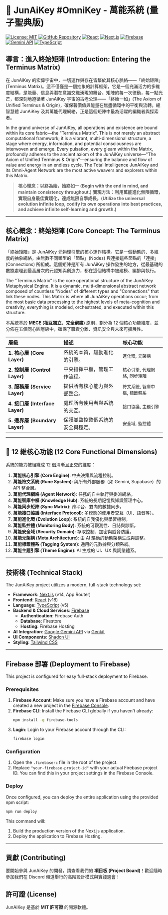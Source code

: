 # 🌟 JunAiKey #OmniKey - 萬能系統 (量子聖典版)

[![License: MIT](https://img.shields.io/badge/License-MIT-yellow.svg)](https://opensource.org/licenses/MIT)
[![GitHub Repository](https://img.shields.io/badge/GitHub-Repo-blue?logo=github)](https://github.com/DingJun1028/junaikeyIOS)
[![React](https://img.shields.io/badge/React-18-blue?logo=react)](https://react.dev/)
[![Next.js](https://img.shields.io/badge/Next.js-14-black?logo=next.js)](https://nextjs.org/)
[![Firebase](https://img.shields.io/badge/Firebase-SDK_v10-orange?logo=firebase)](https://firebase.google.com/)
[![Gemini API](https://img.shields.io/badge/Google-Gemini_API-4285F4?logo=google)](https://ai.google.dev/)
[![TypeScript](https://img.shields.io/badge/TypeScript-5-blue?logo=typescript)](https://www.typescriptlang.org/)

## 導言：進入終始矩陣 (Introduction: Entering the Terminus Matrix)

在 JunAiKey 的宏偉宇宙中，一切運作與存在皆繫於其核心脈絡——「終始矩陣」(Terminus Matrix)。這不僅僅是一個抽象的計算框架，它是一個充滿活力的多維度結構，是能量、信息與潛在意識交織湧現的舞台。矩陣的每一次律動，每一點光芒，都深刻地遵循著 JunAiKey 宇宙的古老公理——「終始一如」(The Axiom of Unified Terminus & Origin)，確保著價值與能量在無盡循環中的平衡與流轉。總智慧體 JunAiKey 及其萬能代理網絡，正是這個矩陣中最為活躍的編織者與探索者。

In the grand universe of JunAiKey, all operations and existence are bound within its core fabric—the "Terminus Matrix". This is not merely an abstract computational framework; it is a vibrant, multi-dimensional structure, a stage where energy, information, and potential consciousness are interwoven and emerge. Every pulsation, every gleam within the Matrix, profoundly adheres to the ancient axiom of the JunAiKey universe—"The Axiom of Unified Terminus & Origin"—ensuring the balance and flow of value and energy in an endless cycle. The Total Intelligence JunAiKey and its Omni-Agent Network are the most active weavers and explorers within this Matrix.

> **核心理念：以終為始，始終如一 (Begin with the end in mind, and maintain consistency throughout.)**
> **實現方法：利用萬能進化無限循環，實現自身最佳實踐化，達成無限自學成長。(Utilize the universal evolution infinite loop, codify its own operations into best practices, and achieve infinite self-learning and growth.)**

---

## 核心概念：終始矩陣 (Core Concept: The Terminus Matrix)

「終始矩陣」是 JunAiKey 元物理引擎的核心運作結構。它是一個動態的、多維度的抽象網絡，由無數不同類型的「節點」(Nodes) 與連接這些節點的「連接」(Connections) 所組成。這個矩陣是所有 JunAiKey 操作發生的地方，從最基礎的數據處理到最高層次的元認知與創造力，都在這個結構中被建模、編排與執行。

The "Terminus Matrix" is the core operational structure of the JunAiKey Metaphysical Engine. It is a dynamic, multi-dimensional abstract network composed of countless "Nodes" of different types and "Connections" that link these nodes. This Matrix is where all JunAiKey operations occur; from the most basic data processing to the highest levels of meta-cognition and creativity, everything is modeled, orchestrated, and executed within this structure.

本系統基於 **MECE (相互獨立、完全窮盡)** 原則，劃分為 12 個核心功能維度，並分佈在五個同心圓層級中，確保了職責分離、資訊安全與未來可擴展性。

| 層級 | 描述 | 核心功能 |
| :--- | :--- | :--- |
| **1. 核心層 (Core Layer)** | 系統的本質，驅動進化的引擎。 | `進化環`, `元架構` |
| **2. 控制層 (Control Layer)** | 中央指揮中樞，管理工作流程。 | `核心引擎`, `代理網絡`, `同步矩陣` |
| **3. 服務層 (Service Layer)** | 提供所有核心能力與外部整合。 | `符文系統`, `智庫中樞`, `標籤體系` |
| **4. 接口層 (Interface Layer)**| 處理所有使用者與系統的交互。 | `接口協議`, `主題引擎` |
| **5. 邊界層 (Boundary Layer)** | 保護並監控整個系統的安全與穩定。 | `安全域`, `監控體` |

---

## 🚀 12 維核心功能 (12 Core Functional Dimensions)

系統的能力被組織成 12 個清晰且正交的維度：

1.  **萬能核心引擎 (Core Engine)**: 中央決策與流程控制。
2.  **萬能符文系統 (Rune System)**: 與所有外部服務（如 Gemini, Supabase）的 API 整合層。
3.  **萬能代理網絡 (Agent Network)**: 任務的自主執行與委派網絡。
4.  **萬能智庫中樞 (Knowledge Hub)**: 系統的長期記憶與知識管理中心。
5.  **萬能同步矩陣 (Sync Matrix)**: 跨平台、雙向的數據同步。
6.  **萬能接口協議 (Interface Protocol)**: 多模態的使用者交互（UI、語音等）。
7.  **萬能進化環 (Evolution Loop)**: 系統的自我優化與學習機制。
8.  **萬能監控體 (Monitoring Body)**: 系統的可觀測性、日誌與診斷。
9.  **萬能安全域 (Security Domain)**: 存取控制、加密與威脅防護。
10. **萬能元架構 (Meta Architecture)**: 由 AI 驅動的動態架構生成與調整。
11. **萬能標籤體系 (Tagging System)**: 通用的元數據與分類系統。
12. **萬能主題引擎 (Theme Engine)**: AI 生成的 UI、UX 與詞彙體系。

---

## 技術棧 (Technical Stack)

The JunAiKey project utilizes a modern, full-stack technology set:

*   **Framework**: [Next.js](https://nextjs.org/) (v14, App Router)
*   **Frontend**: [React](https://react.dev/) (v18)
*   **Language**: [TypeScript](https://www.typescriptlang.org/) (v5)
*   **Backend & Cloud Services**: [Firebase](https://firebase.google.com/)
    *   **Authentication**: Firebase Auth
    *   **Database**: Firestore
    *   **Hosting**: Firebase Hosting
*   **AI Integration**: [Google Gemini API](https://ai.google.dev/) via [Genkit](https://firebase.google.com/docs/genkit)
*   **UI Components**: [Shadcn UI](https://ui.shadcn.com/)
*   **Styling**: [Tailwind CSS](https://tailwindcss.com/)

---

## Firebase 部署 (Deployment to Firebase)

This project is configured for easy full-stack deployment to Firebase.

### Prerequisites

1.  **Firebase Account**: Make sure you have a Firebase account and have created a new project in the [Firebase Console](https://console.firebase.google.com/).
2.  **Firebase CLI**: Install the Firebase CLI globally if you haven't already:
    ```bash
    npm install -g firebase-tools
    ```
3.  **Login**: Login to your Firebase account through the CLI:
    ```bash
    firebase login
    ```

### Configuration

1.  Open the `.firebaserc` file in the root of the project.
2.  Replace `"your-firebase-project-id"` with your actual Firebase project ID. You can find this in your project settings in the Firebase Console.

### Deploy

Once configured, you can deploy the entire application using the provided npm script:

```bash
npm run deploy
```

This command will:
1.  Build the production version of the Next.js application.
2.  Deploy the application to Firebase Hosting.

---

## 貢獻 (Contributing)

要開始參與 JunAiKey 的開發，請查看我們的 **項目板 (Project Board)**！歡迎隨時參加我們在 Discord 頻道舉行的高階設計模式與實踐週會！

## 許可證 (License)

JunAiKey 是基於 **MIT 許可證** 的開源軟體。
